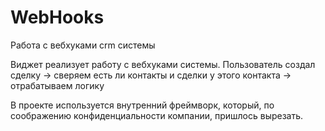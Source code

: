 # WebHooks
Работа с вебхуками crm системы

Виджет реализует работу с вебхуками системы. Пользователь создал сделку -> сверяем есть ли контакты и сделки у этого контакта -> отрабатываем логику

В проекте используется внутренний фреймворк, который, по соображению конфиденциальности компании, пришлось вырезать.
